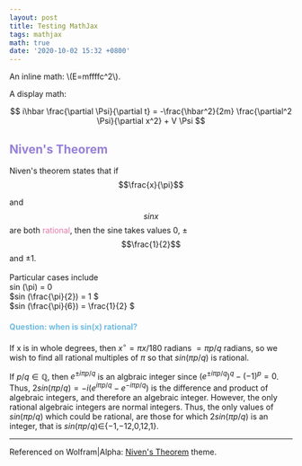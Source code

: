 ```yaml
---
layout: post
title: Testing MathJax
tags: mathjax
math: true
date: '2020-10-02 15:32 +0800'
---
```


An inline math: \\\(E=mffffc^2\\\).

A display math:

$$
i\hbar \frac{\partial \Psi}{\partial t} = -\frac{\hbar^2}{2m}
\frac{\partial^2 \Psi}{\partial x^2} + V \Psi
$$

## <font color= 977FD7> Niven's Theorem</font>

Niven's theorem states that if $$\frac{x}{\pi}$$

and $$sin x$$ are both <font color= E675A7> rational</font>, then the sine takes values 0, ±$$\frac{1}{2}$$ and ±1.<br/>
 <br/>Particular cases include<br/>
sin (\pi) = 0 <br/>
$sin (\frac{\pi}{2}) = 1 $<br/>
$sin (\frac{\pi}{6}) = \frac{1}{2} $<br/>

#### <font color= 6FBCE1> Question: when is sin(x) rational?</font>
If x is in whole degrees, then $x^∘=πx/180$ radians $=πp/q$ radians, so we wish to find all rational multiples of $π$ so that $sin(πp/q)$ is rational. <br/>

If $p/q∈\mathbb{Q}$, then $e^{±iπp/q}$ is an algbraic integer since $(e^{±iπp/q})^q−(−1)^p = 0$. Thus, $2sin(πp/q)=−i(e^{iπp/q}−e^{−iπp/q})$ is the difference and product of algebraic integers, and therefore an algebraic integer. However, the only rational algebraic integers are normal integers. Thus, the only values of $sin(πp/q)$ which could be rational, are those for which $2sin(πp/q)$ is an integer, that is $sin(πp/q)∈${−1,−12,0,12,1}.

-----------------------------------------
Referenced on Wolfram|Alpha:
<a href="https://www.wolframalpha.com/input/?i=niven%E2%80%99s+theorem">Niven's Theorem</a> theme.